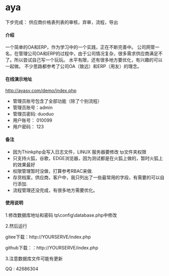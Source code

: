 # aya

下步完成：
供应商价格表列表的审核，弃审，流程，导出


#### 介绍
一个简单的OA和ERP，作为学习中的一个实践，正在不断完善中。
公司网管一名，在管理公司OA和ERP的过程中，由于公司情况复杂，很多需求供应商满足不了。所以尝试自己写一个玩玩。
水平有限，还有很多地方要优化，有兴趣的可以一起做。
不少思路都参考了公司OA（致远）和ERP（用友）的理念。

#### 在线演示地址


http://ayasv.com/demo/index.php


- 管理员账号包含了全部功能（除了个别流程）
- 管理员账号：admin
- 管理员密码: duoduo
- 用户账号：  010099
- 用户密码：  123

#### 备注
- 因为Thinkphp会写入日志文件，LINUX 服务器要修改 tp文件夹权限 
- 只支持火狐，谷歌，EDGE浏览器，因为测试都是在火狐上做的，暂时火狐上的效果最好
- 权限管理暂时没做，打算参考RBAC来做.
- 存货档案，供应商，客户中，我只列出了一些最常用的字段，有需要的可以自行添加.
- 流程管理还没完成，有很多地方需要优化。

#### 使用说明
1.修改数据库地址和密码
tp\config\database.php中修改

2.然后运行

gitee下载：http://YOURSERVE/index.php

github下载：：http://YOURSERVE/index.php

3.注意数据库文件可能有更新


QQ : 42686304